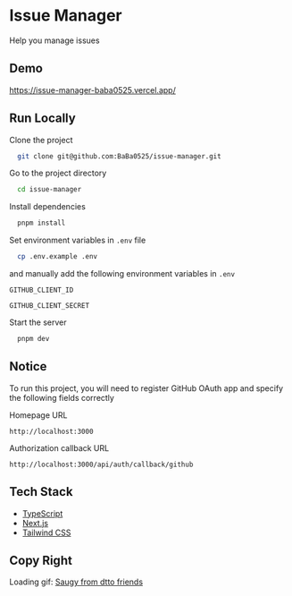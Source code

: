 # Issue Manager

Help you manage issues

## Demo

https://issue-manager-baba0525.vercel.app/

## Run Locally

Clone the project

```bash
  git clone git@github.com:BaBa0525/issue-manager.git
```

Go to the project directory

```bash
  cd issue-manager
```

Install dependencies

```bash
  pnpm install
```

Set environment variables in `.env` file

```bash
  cp .env.example .env
```

and manually add the following environment variables in `.env`

`GITHUB_CLIENT_ID`

`GITHUB_CLIENT_SECRET`

Start the server

```bash
  pnpm dev
```

## Notice

To run this project, you will need to register GitHub OAuth app and specify the following fields correctly

Homepage URL

```
http://localhost:3000
```

Authorization callback URL

```
http://localhost:3000/api/auth/callback/github
```

## Tech Stack

- [TypeScript](https://www.typescriptlang.org/)
- [Next.js](https://nextjs.org/)
- [Tailwind CSS](https://tailwindcss.com/)

## Copy Right

Loading gif: [Saugy from dtto friends](https://www.instagram.com/p/CpciDK3ATBa/)
